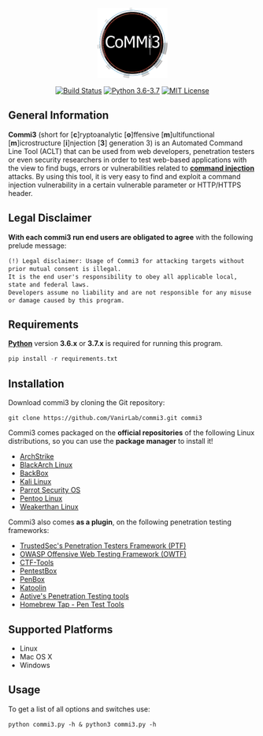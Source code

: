 <p align="center">
  <img alt="VanirLab" src="https://github.com/VanirLab/commi3/blob/master/commi3.png" height="142" />
  <p align="center">
    <a href="https://api.travis-ci.org/VanirLab/commi3"><img alt="Build Status" src="https://api.travis-ci.org/VanirLab/commi3.svg?branch=master"></a>
    <a href="https://github.com/VanirLab/commi3/releases/tag/><img alt="Version 1.0" src="https://img.shields.io/badge/Version-1.0-green.svg"></a>
    <a href="http://www.python.org/download/"><img alt="Python 3.6-3.7" src="https://img.shields.io/badge/Python-3.6--3.7-yellow.svg"></a>
    <a href="https://github.com/VanirLab/commi3/blob/master/readme/COPYING"><img alt="MIT License" src="https://img.shields.io/badge/License-MIT-red.svg"></a>

  </p>
</p>

## General Information

**Commi3** (short for [**c**]ryptoanalytic [**o**]ffensive [**m**]ultifunctional [**m**]icrostructure  [**i**]njection [**3**] generation 3) is an Automated Command Line Tool   (ACLT)
that can be used from web developers, penetration testers or even security researchers in order to test web-based applications 
with the view to find bugs, errors or vulnerabilities related to **[command injection](https://www.owasp.org/index.php/Command_Injection)** attacks.
 By using this tool, it is very easy to find and exploit a command injection vulnerability in a certain vulnerable parameter or HTTP/HTTPS header.

## Legal Disclaimer

**With each commi3 run end users are obligated to agree** with the following prelude message:
```
(!) Legal disclaimer: Usage of Commi3 for attacking targets without prior mutual consent is illegal. 
It is the end user's responsibility to obey all applicable local, state and federal laws. 
Developers assume no liability and are not responsible for any misuse or damage caused by this program.
```

## Requirements

**[Python](http://www.python.org/download/)** version **3.6.x** or **3.7.x** is required for running this program.

```python
pip install -r requirements.txt
```


## Installation

Download commi3 by cloning the Git repository:

    git clone https://github.com/VanirLab/commi3.git commi3

Commi3 comes packaged on the **official repositories** of the following Linux distributions, so you can use the **package manager** to install it!

- [ArchStrike](https://archstrike.org/)
- [BlackArch Linux](http://blackarch.org/)
- [BackBox](https://backbox.org/)
- [Kali Linux](https://www.kali.org/)
- [Parrot Security OS](https://www.parrotsec.org/)
- [Pentoo Linux](https://www.pentoo.ch/)
- [Weakerthan Linux](http://www.weaknetlabs.com/)

Commi3 also comes **as a plugin**, on the following penetration testing frameworks:

- [TrustedSec's Penetration Testers Framework (PTF)](https://github.com/trustedsec/ptf)
- [OWASP Offensive Web Testing Framework (OWTF)](https://github.com/owtf/owtf)
- [CTF-Tools](https://github.com/zardus/ctf-tools)
- [PentestBox](https://tools.pentestbox.com/)
- [PenBox](https://github.com/x3omdax/PenBox)
- [Katoolin](https://github.com/LionSec/katoolin)
- [Aptive's Penetration Testing tools](https://github.com/Aptive/penetration-testing-tools)
- [Homebrew Tap - Pen Test Tools ](https://github.com/sidaf/homebrew-pentest)

## Supported Platforms

- Linux
- Mac OS X
- Windows 

## Usage

To get a list of all options and switches use:

    python commi3.py -h & python3 commi3.py -h
	
